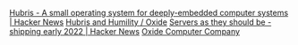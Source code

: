 
[Hubris - A small operating system for deeply-embedded computer systems | Hacker News](https://news.ycombinator.com/item?id=29390751)
[Hubris and Humility / Oxide](https://oxide.computer/blog/hubris-and-humility)
[Servers as they should be - shipping early 2022 | Hacker News](https://news.ycombinator.com/item?id=27294471)
[Oxide Computer Company](https://oxide.computer/)
